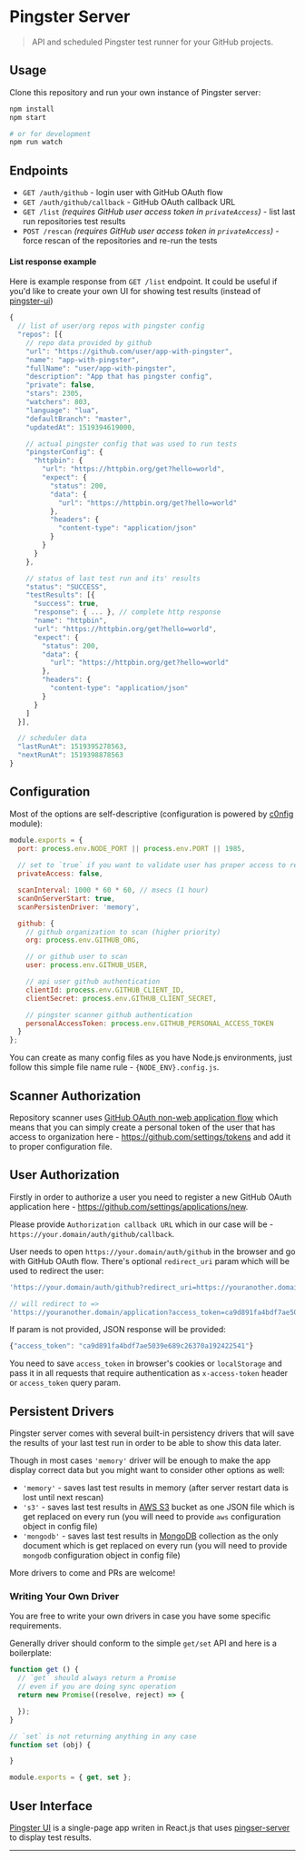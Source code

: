 # Pingster Server

> API and scheduled Pingster test runner for your GitHub projects.

## Usage

Clone this repository and run your own instance of Pingster server:

```bash
npm install
npm start

# or for development
npm run watch
```

## Endpoints

- `GET /auth/github` - login user with GitHub OAuth flow
- `GET /auth/github/callback` - GitHub OAuth callback URL
- `GET /list` _(requires GitHub user access token in `privateAccess`)_ - list last run repositories test results
- `POST /rescan` _(requires GitHub user access token in `privateAccess`)_ - force rescan of the repositories and re-run the tests 

#### List response example

Here is example response from `GET /list` endpoint. It could be useful if you'd like to create your own UI for showing test results (instead of [pingster-ui](user-interface))

```js
{
  // list of user/org repos with pingster config 
  "repos": [{
    // repo data provided by github
    "url": "https://github.com/user/app-with-pingster",
    "name": "app-with-pingster",
    "fullName": "user/app-with-pingster",
    "description": "App that has pingster config",
    "private": false,
    "stars": 2305,
    "watchers": 803,
    "language": "lua",
    "defaultBranch": "master",
    "updatedAt": 1519394619000,

    // actual pingster config that was used to run tests
    "pingsterConfig": {
      "httpbin": {
        "url": "https://httpbin.org/get?hello=world",
        "expect": {
          "status": 200,
          "data": {
            "url": "https://httpbin.org/get?hello=world"
          },
          "headers": {
            "content-type": "application/json"
          }
        }
      }
    },

    // status of last test run and its' results
    "status": "SUCCESS",
    "testResults": [{
      "success": true,
      "response": { ... }, // complete http response
      "name": "httpbin",
      "url": "https://httpbin.org/get?hello=world",
      "expect": {
        "status": 200,
        "data": {
          "url": "https://httpbin.org/get?hello=world"
        },
        "headers": {
          "content-type": "application/json"
        }
      }
    ]
  }],

  // scheduler data
  "lastRunAt": 1519395278563,
  "nextRunAt": 1519398878563
}
```

## Configuration

Most of the options are self-descriptive (configuration is powered by [c0nfig](https://github.com/voronianski/c0nfig) module):

```js
module.exports = {
  port: process.env.NODE_PORT || process.env.PORT || 1985,
  
  // set to `true` if you want to validate user has proper access to repos
  privateAccess: false,

  scanInterval: 1000 * 60 * 60, // msecs (1 hour)
  scanOnServerStart: true,
  scanPersistenDriver: 'memory',

  github: {
    // github organization to scan (higher priority)
    org: process.env.GITHUB_ORG,

    // or github user to scan
    user: process.env.GITHUB_USER,

    // api user github authentication
    clientId: process.env.GITHUB_CLIENT_ID,
    clientSecret: process.env.GITHUB_CLIENT_SECRET,

    // pingster scanner github authentication
    personalAccessToken: process.env.GITHUB_PERSONAL_ACCESS_TOKEN
  }
};
```

You can create as many config files as you have Node.js environments, just follow this simple file name rule - `{NODE_ENV}.config.js`.

## Scanner Authorization

Repository scanner uses [GitHub OAuth non-web application flow](https://developer.github.com/apps/building-oauth-apps/authorization-options-for-oauth-apps/#non-web-application-flow) which means that you can simply create a personal token of the user that has access to organization here - https://github.com/settings/tokens and add it to proper configuration file.

## User Authorization 

Firstly in order to authorize a user you need to register a new GitHub OAuth application here - https://github.com/settings/applications/new. 

Please provide `Authorization callback URL` which in our case will be - `https://your.domain/auth/github/callback`.

User needs to open `https://your.domain/auth/github` in the browser and go with GitHub OAuth flow. There's optional `redirect_uri` param which will be used to redirect the user:

```js
'https://your.domain/auth/github?redirect_uri=https://youranother.domain/application'

// will redirect to =>
'https://youranother.domain/application?access_token=ca9d891fa4bdf7ae5039e689c26370a192422541'
```

If param is not provided, JSON response will be provided:

```js
{"access_token": "ca9d891fa4bdf7ae5039e689c26370a192422541"}
```

You need to save `access_token` in browser's cookies or `localStorage` and pass it in all requests that require authentication as `x-access-token` header or `access_token` query param.

## Persistent Drivers

Pingster server comes with several built-in persistency drivers that will save the results of your last test run in order to be able to show this data later. 

Though in most cases `'memory'` driver will be enough to make the app display correct data but you might want to consider other options as well:

- `'memory'` - saves last test results in memory (after server restart data is lost until next rescan)
- `'s3'` - saves last test results in [AWS S3](https://aws.amazon.com/s3) bucket as one JSON file which is get replaced on every run (you will need to provide `aws` configuration object in config file)
- `'mongodb'` - saves last test results in [MongoDB](https://www.mongodb.com) collection as the only document which is get replaced on every run (you will need to provide `mongodb` configuration object in config file)

More drivers to come and PRs are welcome!

### Writing Your Own Driver

You are free to write your own drivers in case you have some specific requirements. 

Generally driver should conform to the simple `get/set` API and here is a boilerplate:

```js
function get () {
  // `get` should always return a Promise
  // even if you are doing sync operation
  return new Promise((resolve, reject) => {

  });
}

// `set` is not returning anything in any case
function set (obj) {

}

module.exports = { get, set };
```

## User Interface

[Pingster UI](https://github.com/zenmate/pingster-ui) is a single-page app writen in React.js that uses [pingser-server](#endpoints) to display test results.

---

